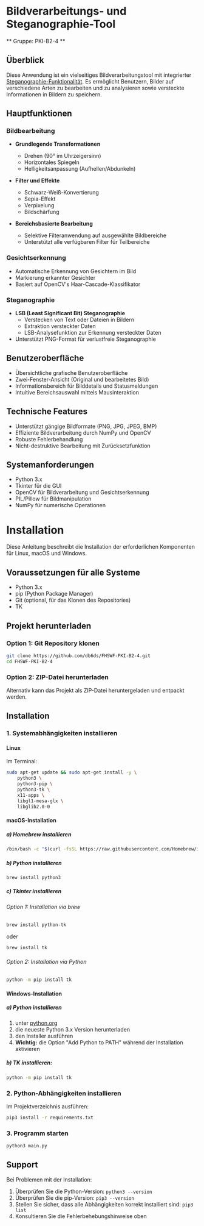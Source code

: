 # Bildverarbeitungs- und Steganographie-Tool
** Gruppe: PKI-B2-4 **

## Überblick
Diese Anwendung ist ein vielseitiges Bildverarbeitungstool mit integrierter [Steganographie-Funktionalität](docs/README-StegoTool.md). Es ermöglicht Benutzern, Bilder auf verschiedene Arten zu bearbeiten und zu analysieren sowie versteckte Informationen in Bildern zu speichern.

## Hauptfunktionen

### Bildbearbeitung
- **Grundlegende Transformationen**
  - Drehen (90° im Uhrzeigersinn)
  - Horizontales Spiegeln
  - Helligkeitsanpassung (Aufhellen/Abdunkeln)

- **Filter und Effekte**
  - Schwarz-Weiß-Konvertierung
  - Sepia-Effekt
  - Verpixelung
  - Bildschärfung

- **Bereichsbasierte Bearbeitung**
  - Selektive Filteranwendung auf ausgewählte Bildbereiche
  - Unterstützt alle verfügbaren Filter für Teilbereiche

### Gesichtserkennung
- Automatische Erkennung von Gesichtern im Bild
- Markierung erkannter Gesichter
- Basiert auf OpenCV's Haar-Cascade-Klassifikator

### Steganographie
- **LSB (Least Significant Bit) Steganographie**
  - Verstecken von Text oder Dateien in Bildern
  - Extraktion versteckter Daten
  - LSB-Analysefunktion zur Erkennung versteckter Daten
- Unterstützt PNG-Format für verlustfreie Steganographie

## Benutzeroberfläche
- Übersichtliche grafische Benutzeroberfläche
- Zwei-Fenster-Ansicht (Original und bearbeitetes Bild)
- Informationsbereich für Bilddetails und Statusmeldungen
- Intuitive Bereichsauswahl mittels Mausinteraktion

## Technische Features
- Unterstützt gängige Bildformate (PNG, JPG, JPEG, BMP)
- Effiziente Bildverarbeitung durch NumPy und OpenCV
- Robuste Fehlerbehandlung
- Nicht-destruktive Bearbeitung mit Zurücksetzfunktion

## Systemanforderungen
- Python 3.x
- Tkinter für die GUI
- OpenCV für Bildverarbeitung und Gesichtserkennung
- PIL/Pillow für Bildmanipulation
- NumPy für numerische Operationen

# Installation
Diese Anleitung beschreibt die Installation der erforderlichen Komponenten für Linux, macOS und Windows.

## Voraussetzungen für alle Systeme

- Python 3.x
- pip (Python Package Manager)
- Git (optional, für das Klonen des Repositories)
- TK

## Projekt herunterladen

### Option 1: Git Repository klonen
```bash
git clone https://github.com/db6ds/FHSWF-PKI-B2-4.git
cd FHSWF-PKI-B2-4
```

### Option 2: ZIP-Datei herunterladen
Alternativ kann das Projekt als ZIP-Datei heruntergeladen und entpackt werden.

## Installation

### 1. Systemabhängigkeiten installieren
#### Linux
Im Terminal:
```bash
sudo apt-get update && sudo apt-get install -y \
    python3 \
    python3-pip \
    python3-tk \
    x11-apps \
    libgl1-mesa-glx \
    libglib2.0-0
```

#### macOS-Installation
##### a) Homebrew installieren
```bash
/bin/bash -c "$(curl -fsSL https://raw.githubusercontent.com/Homebrew/install/HEAD/install.sh)"
```
##### b) Python installieren
```bash
brew install python3
```
##### c) Tkinter installieren
###### Option 1: Installation via brew
```bash
brew install python-tk
```
oder 
```bash
brew install tk
```
###### Option 2: Installation via Python
```bash
python -m pip install tk
```

#### Windows-Installation
##### a) Python installieren
1. unter [python.org](https://www.python.org/downloads/)
2. die neueste Python 3.x Version herunterladen
3. den Installer ausführen
4. **Wichtig:** die Option "Add Python to PATH" während der Installation aktivieren
##### b) TK installieren:
```bash
python -m pip install tk
```


### 2. Python-Abhängigkeiten installieren
Im Projektverzeichnis ausführen:
```bash
pip3 install -r requirements.txt
```

### 3. Programm starten
```bash
python3 main.py
```


## Support

Bei Problemen mit der Installation:
1. Überprüfen Sie die Python-Version: `python3 --version`
2. Überprüfen Sie die pip-Version: `pip3 --version`
3. Stellen Sie sicher, dass alle Abhängigkeiten korrekt installiert sind: `pip3 list`
4. Konsultieren Sie die Fehlerbehebungshinweise oben
